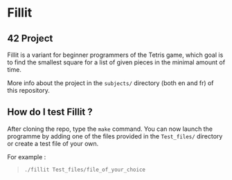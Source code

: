 # Fillit
## 42 Project

Fillit is a variant for beginner programmers of the Tetris game, which goal is to find the smallest square for a list of
given pieces in the minimal amount of time.

More info about the project in the `subjects/` directory (both en and fr) of this repository.

## How do I test Fillit ?

After cloning the repo, type the `make` command.
You can now launch the programme by adding one of the files provided in the `Test_files/` directory or create a test file of your own.

For example :
> `./fillit Test_files/file_of_your_choice`
